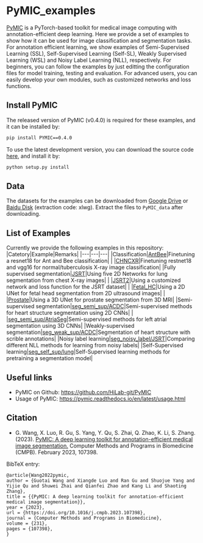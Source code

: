 # PyMIC_examples
[PyMIC][PyMIC_link] is a PyTorch-based toolkit for medical image computing with annotation-efficient deep learning. Here we provide a set of examples to show how it can be used for image classification and segmentation tasks. For annotation efficient learning, we show examples of Semi-Supervised Learning (SSL), Self-Supervised Learning (Self-SL), Weakly Supervised Learning (WSL) and Noisy Label Learning (NLL), respectively.  For beginners, you can follow the examples by just editting the configuration files for model training, testing and evaluation. For advanced users, you can easily develop your own modules, such as customized networks and loss functions.  

## Install PyMIC
The released version of PyMIC (v0.4.0) is required for these examples, and it can be installed by:

```bash
pip install PYMIC==0.4.0
```

To use the latest development version, you can download the source code [here][PyMIC_link], and install it by:

```bash
python setup.py install
``` 

## Data
The datasets for the examples can be downloaded from [Google Drive][google_link] or [Baidu Disk][baidu_link] (extraction code: xlwg). Extract the files to `PyMIC_data` after downloading. 


## List of Examples

Currently we provide the following examples in this repository:
|Catetory|Example|Remarks|
|---|---|---|
|Classification|[AntBee][AntBee_link]|Finetuning a resnet18 for Ant and Bee classification|
|  |[CHNCXR][CHNCXR_link]|Finetuning restnet18 and vgg16 for normal/tuberculosis X-ray image classification|
|Fully supervised segmentation|[JSRT][JSRT_link]|Using five 2D Networks for lung segmentation from chest X-ray images|
| |[JSRT2][JSRT2_link]|Using a customized network and loss function for the JSRT dataset|
| |[Fetal_HC][fetal_hc_link]|Using a 2D UNet for fetal head segmentation from 2D ultrasound images|
| |[Prostate][prostate_link]|Using a 3D UNet for prostate segmentation from 3D MRI|
|Semi-supervised segmentation|[seg_semi_sup/ACDC][ssl_acdc_link]|Semi-supervised methods for heart structure segmentation using 2D CNNs|
| |[seg_semi_sup/AtriaSeg][ssl_atrial_link]|Semi-supervised methods for left atrial segmentation using 3D CNNs|
|Weakly-supervised segmentation|[seg_weak_sup/ACDC][wsl_acdc_link]|Segmentation of heart structure with scrible annotations|
|Noisy label learning|[seg_noisy_label/JSRT][nll_jsrt_link]|Comparing different NLL methods for learning from noisy labels|
|Self-Supervised learning|[seg_self_sup/lung][self_lung_link]|Self-Supervised learning methods for pretraining a segmentation model|

[PyMIC_link]: https://github.com/HiLab-git/PyMIC
[google_link]:https://drive.google.com/file/d/1eZakSEBr_zfIHFTAc96OFJix8cUBf-KR/view?usp=sharing
[baidu_link]:https://pan.baidu.com/s/1tN0inIrVYtSxTVRfErD9Bw 
[AntBee_link]:classification/AntBee
[CHNCXR_link]:classification/CHNCXR
[JSRT_link]:seg_full_sup/JSRT
[JSRT2_link]:seg_full_sup/JSRT2
[fetal_hc_link]:seg_full_sup/fetal_hc
[prostate_link]:seg_full_sup/prostate
[ssl_acdc_link]:seg_semi_sup/ACDC
[ssl_atrial_link]:seg_semi_sup/AtriaSeg/
[wsl_acdc_link]:seg_weak_sup/ACDC 
[nll_jsrt_link]:seg_noisy_label/JSRT
[self_lung_link]:seg_self_sup/lung

## Useful links
* PyMIC on Github: https://github.com/HiLab-git/PyMIC
* Usage of PyMIC: https://pymic.readthedocs.io/en/latest/usage.html 

## Citation
* G. Wang, X. Luo, R. Gu, S. Yang, Y. Qu, S. Zhai, Q. Zhao, K. Li, S. Zhang. (2023). 
[PyMIC: A deep learning toolkit for annotation-efficient medical image segmentation.][arxiv2022] Computer Methods and Programs in Biomedicine (CMPB). February 2023, 107398.

[arxiv2022]:http://arxiv.org/abs/2208.09350

BibTeX entry:

    @article{Wang2022pymic,
    author = {Guotai Wang and Xiangde Luo and Ran Gu and Shuojue Yang and Yijie Qu and Shuwei Zhai and Qianfei Zhao and Kang Li and Shaoting Zhang},
    title = {{PyMIC: A deep learning toolkit for annotation-efficient medical image segmentation}},
    year = {2023},
    url = {https://doi.org/10.1016/j.cmpb.2023.107398},
    journal = {Computer Methods and Programs in Biomedicine},
    volume = {231},
    pages = {107398},
    }